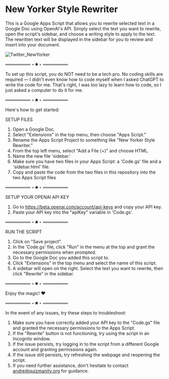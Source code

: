 # New Yorker Style Rewriter
This is a Google Apps Script that allows you to rewrite selected text in a Google Doc using OpenAI's API. Simply select the text you want to rewrite, open the script's sidebar, and choose a writing style to apply to the text. The rewritten text will be displayed in the sidebar for you to review and insert into your document.

![Twitter_NewYorker](https://user-images.githubusercontent.com/36070121/208753506-93e2b366-7471-4b0c-bded-6c453be7fd44.png)

════════ ⋆★⋆ ════════

To set up this script, you do NOT need to be a tech pro. No coding skills are required — I didn't even know how to code myself when I asked ChatGPT to write the code for me. That's right, I was too lazy to learn how to code, so I just asked a computer to do it for me.

════════ ⋆★⋆ ════════

Here's how to get started:

SETUP FILES  
1. Open a Google Doc. 
2. Select "Extensions" in the top menu, then choose "Apps Script."
3. Rename the Apps Script Project to something like "New Yorker Style Rewriter."
4. From the top left menu, select "Add a File (+)" and choose HTML.
5. Name the new file 'sidebar.'
6. Make sure you have two files in your Apps Script: a 'Code.gs' file and a 'sidebar.html' file.
7. Copy and paste the code from the two files in this repository into the two Apps Script files

════════ ⋆★⋆ ════════

SETUP YOUR OPENAI API KEY  
1. Go to https://beta.openai.com/account/api-keys and copy your API key.  
2. Paste your API key into the "apiKey" variable in 'Code.gs'. 

════════ ⋆★⋆ ════════

RUN THE SCRIPT  
1. Click on "Save project". 
2. In the 'Code.gs' file, click "Run" in the menu at the top and grant the necessary permissions when prompted.  
3. Go to the Google Doc you added this script to.  
4. Click "Extensions" in the top menu and select the name of this script.  
5. A sidebar will open on the right. Select the text you want to rewrite, then click "Rewrite" in the sidebar.  

════════ ⋆★⋆ ════════

Enjoy the magic! ❤️

════════ ⋆★⋆ ════════

In the event of any issues, try these steps to troubleshoot:
1. Make sure you have correctly added your API key to the "Code.gs" file and granted the necessary permissions to the Apps Script.
2. If the "Rewrite" button is not functioning, try using the script in an Incognito window.
3. If the issue persists, try logging in to the script from a different Google account and granting permissions again.
4. If the issue still persists, try refreshing the webpage and reopening the script.
5. If you need further assistance, don't hesitate to contact andre@quizmanity.org for guidance.
